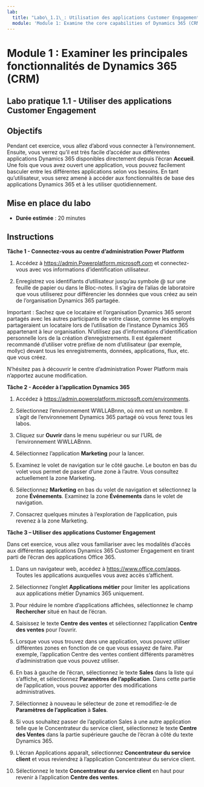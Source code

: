 ```yaml
---
lab:
  title: "Labo\_1.1\_: Utilisation des applications Customer Engagement"
  module: 'Module 1: Examine the core capabilities of Dynamics 365 (CRM)'
---
```


<a name="module-1-examine-the-core-capabilities-of-dynamics-365-crm"></a>Module 1 : Examiner les principales fonctionnalités de Dynamics 365 (CRM)
========================

## <a name="practice-lab-11---work-with-customer-engagement-apps"></a>Labo pratique 1.1 - Utiliser des applications Customer Engagement 

## <a name="objectives"></a>Objectifs

Pendant cet exercice, vous allez d’abord vous connecter à l’environnement. Ensuite, vous verrez qu’il est très facile d’accéder aux différentes applications Dynamics 365 disponibles directement depuis l’écran **Accueil**. Une fois que vous avez ouvert une application, vous pouvez facilement basculer entre les différentes applications selon vos besoins. En tant qu’utilisateur, vous serez amené à accéder aux fonctionnalités de base des applications Dynamics 365 et à les utiliser quotidiennement.


## <a name="lab-setup"></a>Mise en place du labo

  - **Durée estimée** : 20 minutes

## <a name="instructions"></a>Instructions

**Tâche 1 - Connectez-vous au centre d’administration Power Platform**

1. Accédez à https://admin.Powerplatform.microsoft.com et connectez-vous avec vos informations d’identification utilisateur.

2. Enregistrez vos identifiants d’utilisateur jusqu’au symbole @ sur une feuille de papier ou dans le Bloc-notes. Il s’agira de l’alias de laboratoire que vous utiliserez pour différencier les données que vous créez au sein de l’organisation Dynamics 365 partagée.

Important : Sachez que ce locataire et l’organisation Dynamics 365 seront partagés avec les autres participants de votre classe, comme les employés partageraient un locataire lors de l’utilisation de l’instance Dynamics 365 appartenant à leur organisation. N’utilisez pas d’informations d’identification personnelle lors de la création d’enregistrements. Il est également recommandé d’utiliser votre préfixe de nom d’utilisateur (par exemple, mollyc) devant tous les enregistrements, données, applications, flux, etc. que vous créez.

N’hésitez pas à découvrir le centre d’administration Power Platform mais n’apportez aucune modification.

**Tâche 2 - Accéder à l’application Dynamics 365**

1. Accédez à https://admin.powerplatform.microsoft.com/environments.

2. Sélectionnez l’environnement WWLLABnnn, où nnn est un nombre. Il s’agit de l’environnement Dynamics 365 partagé où vous ferez tous les labos.

3. Cliquez sur **Ouvrir** dans le menu supérieur ou sur l’URL de l’environnement WWLLABnnn.

4. Sélectionnez l’application **Marketing** pour la lancer.

5. Examinez le volet de navigation sur le côté gauche. Le bouton en bas du volet vous permet de passer d’une zone à l’autre. Vous consultez actuellement la zone Marketing.

6. Sélectionnez **Marketing** en bas du volet de navigation et sélectionnez la zone **Événements**. Examinez la zone **Événements** dans le volet de navigation.

7. Consacrez quelques minutes à l’exploration de l’application, puis revenez à la zone Marketing.

**Tâche 3 – Utiliser des applications Customer Engagement**

Dans cet exercice, vous allez vous familiariser avec les modalités d’accès aux différentes applications Dynamics 365 Customer Engagement en tirant parti de l’écran des applications Office 365.

1.  Dans un navigateur web, accédez à https://www.office.com/apps. Toutes les applications auxquelles vous avez accès s’affichent.   

2.  Sélectionnez l’onglet **Applications métier** pour limiter les applications aux applications métier Dynamics 365 uniquement.   

3.  Pour réduire le nombre d’applications affichées, sélectionnez le champ **Rechercher** situé en haut de l’écran. 
 
4.  Saisissez le texte **Centre des ventes** et sélectionnez l’application **Centre des ventes** pour l’ouvrir.   

5. Lorsque vous vous trouvez dans une application, vous pouvez utiliser différentes zones en fonction de ce que vous essayez de faire. Par exemple, l’application Centre des ventes contient différents paramètres d’administration que vous pouvez utiliser. 

6. En bas à gauche de l’écran, sélectionnez le texte **Sales** dans la liste qui s’affiche, et sélectionnez **Paramètres de l’application**.  Dans cette partie de l’application, vous pouvez apporter des modifications administratives.  

7. Sélectionnez à nouveau le sélecteur de zone et remodifiez-le de **Paramètres de l’application** à **Sales**.

8. Si vous souhaitez passer de l’application Sales à une autre application telle que le Concentrateur du service client, sélectionnez le texte **Centre des Ventes** dans la partie supérieure gauche de l’écran à côté du texte Dynamics 365. 

9. L’écran Applications apparaît, sélectionnez **Concentrateur du service client** et vous reviendrez à l’application Concentrateur du service client. 

10. Sélectionnez le texte **Concentrateur du service client** en haut pour revenir à l’application **Centre des ventes**. 
